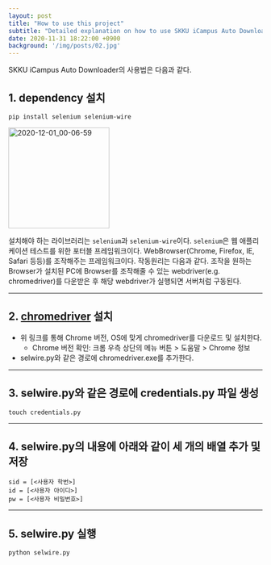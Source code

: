 ```yaml
---
layout: post
title: "How to use this project"
subtitle: "Detailed explanation on how to use SKKU iCampus Auto Downloader"
date: 2020-11-31 18:22:00 +0900
background: '/img/posts/02.jpg'
---
```


SKKU iCampus Auto Downloader의 사용법은 다음과 같다.


## 1. dependency 설치
    pip install selenium selenium-wire

<img width="200" alt="2020-12-01_00-06-59" src="https://user-images.githubusercontent.com/39164907/100626467-3218c980-3369-11eb-9c05-8e18a1546120.png">


설치해야 하는 라이브러리는 `selenium`과 `selenium-wire`이다. `selenium`은 웹 애플리케이션 테스트를 위한 포터블 프레임워크이다. WebBrowser(Chrome, Firefox, IE, Safari 등등)를 조작해주는 프레임워크이다. 작동원리는 다음과 같다. 조작을 원하는 Browser가 설치된 PC에 Browser를 조작해줄 수 있는 webdriver(e.g. chromedriver)를 다운받은 후 해당 webdriver가 실행되면 서버처럼 구동된다.

------------------------


## 2. [chromedriver](https://chromedriver.chromium.org/downloads) 설치
   - 위 링크를 통해 Chrome 버전, OS에 맞게 chromedriver를 다운로드 및 설치한다.
     - Chrome 버전 확인: 크롬 우측 상단의 메뉴 버튼 > 도움말 > Chrome 정보
   - selwire.py와 같은 경로에 chromedriver.exe를 추가한다.

------------------------   

## 3. selwire.py와 같은 경로에 credentials.py 파일 생성
    touch credentials.py
------------------------

## 4. selwire.py의 내용에 아래와 같이 세 개의 배열 추가 및 저장  
    sid = [<사용자 학번>]
    id = [<사용자 아이디>]
    pw = [<사용자 비밀번호>]

------------------------

## 5. selwire.py 실행
    python selwire.py
